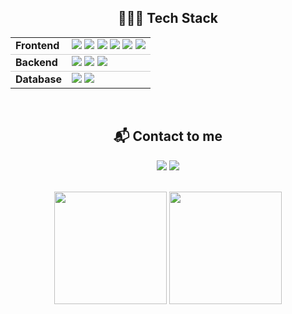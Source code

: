 <div align="center">

<!--  ![header](https://capsule-render.vercel.app/api?type=waving&height=250&color=gradient&text=Haizel's%20%20Playground✨&animation=twinkling&fontAlign=50&fontColor=fff&fontSize=70&fontAlignY=40) -->
<!--   <img style="margin-left: 30px;" align="left" src="https://github.com/haizellatte/haizellatte/assets/115685195/9bad097f-c330-4177-b223-205c7c3702a8" height="420" width='350'> -->

<h2>👩🏻‍💻 Tech Stack</h2>

<table>
  <tr style="border-bottom: 1px solid #ccc;">
    <td><b>Frontend</b></td>
    <td>
      <img src="https://img.shields.io/badge/HTML5-E34F26?style=flat&logo=HTML5&logoColor=white" />
      <img src="https://img.shields.io/badge/CSS3-1572B6?style=flat&logo=CSS3&logoColor=white" />
      <img src="https://img.shields.io/badge/JavaScript-F7DF1E?style=flat&logo=JavaScript&logoColor=white" />
      <img src="https://img.shields.io/badge/TypeScript-3178C6?style=flat&logo=TypeScript&logoColor=white"/>
      <img src="https://img.shields.io/badge/React-61DAFB?style=flat&logo=React&logoColor=white" />
      <img src="https://img.shields.io/badge/Next.js-000000?style=flat&logo=Next.js&logoColor=white"/>
    </td>
  </tr>
  <tr style="border-bottom: 1px solid #ccc;">
    <td><b>Backend</b></td>
    <td>
      <img src="https://img.shields.io/badge/Node.js-339933?style=flat&logo=node.js&logoColor=white" />
      <img src="https://img.shields.io/badge/Express-000000?style=flat&logo=express&logoColor=white" />
      <img src="https://img.shields.io/badge/NestJS-E0234E?style=flat&logo=nestjs&logoColor=white" />
    </td>
  </tr>
  <tr>
    <td><b>Database</b></td>
    <td>
      <img src="https://img.shields.io/badge/Supabase-3ECF8E?style=flat&logo=supabase&logoColor=white" />
      <img src="https://img.shields.io/badge/PostgreSQL-4169E1?style=flat&logo=postgresql&logoColor=white" />
    </td>
  </tr>
</table>


 <br />
 
    
## 📬 Contact to me 
 <a href="https://velog.io/@haizel"><img src="https://img.shields.io/badge/Velog-3DDC84?style=flat&logo=Blogger&logoColor=white"/></a>
 <a href="mailto:shyoeun5000@gmail.com"><img src="https://img.shields.io/badge/Gmail-F09C73?style=flat-flat&logo=gmail&logoColor=white"/></a> 
 
<br /> 

 <div align="center">
  <img src="https://github-readme-stats.vercel.app/api?username=haizellatte&show_icons=true" height="180"> 
  <img src="https://github-readme-stats.vercel.app/api/top-langs/?username=haizellatte&layout=compact&theme=white" height="180">
 </div>

</div>


<!--  ![header](https://capsule-render.vercel.app/api?type=waving&height=200&color=gradient&animation=twinkling&section=footer)  -->
